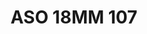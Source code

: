 ---
title: ASO 18MM 107
date: 
draft: false

# descripcion
description : Anillo de plata 925.

materials: Plata 925

color: 

dimensions: 18mm diámetro

code: 05-23-1496

type: "Anillos"

categories: []

price: $8.580,00

price_eftvo: $7.290,00

# Images
# first image will be shown in the product page
images:
  # - image: "images/path_to_image"
  # La ubicacion de las imagenes es imagenes/Anillos/Anillos.Solo Plata/05-23-1496-aso-18mm-107
  - image: "./images/anillos/solo_plata/05-23-1496-aso-18mm-107_a.jpg"
  - image: "./images/anillos/solo_plata/05-23-1496-aso-18mm-107_b.jpg"
---